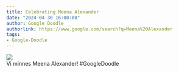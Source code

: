 ```yaml
---
title: Celebrating Meena Alexander
date: "2024-04-30 16:00:00"
author: Google Doodle
authorlink: https://www.google.com/search?q=Meena%20Alexander
tags:
- Google-Doodle
---
```

<img src="https://www.google.com/logos/doodles/2024/celebrating-meena-alexander-6753651837110216.2-l.png" referrerpolicy="no-referrer"><br>Vi minnes Meena Alexander! #GoogleDoodle